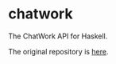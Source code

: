 # chatwork

The ChatWork API for Haskell.

The original repository is [here](https://github.com/matsubara0507/chatwork).
